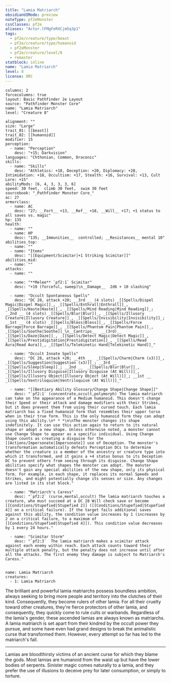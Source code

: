 ```yaml
---
title: "Lamia Matriarch"
obsidianUIMode: preview
noteType: pf2eMonster
cssClasses: pf2e
aliases: "Actor.lFMgFeRXCjm5q3p1" 
tags:
  - pf2e/creature/type/beast
  - pf2e/creature/type/humanoid
  - pf2eMonster
  - pf2e/creature/level/8
  - remaster
statblock: inline
name: "Lamia Matriarch"
level: 8
license: ORC
---
```


```statblock
columns: 2
forcecolumns: true
layout: Basic Pathfinder 2e Layout
source: "Pathfinder Monster Core"
name: "Lamia Matriarch"
level: "Creature 8"

alignment: ""
size: "Large"
trait_01: [[beast]]
trait_02: [[humanoid]]
modifier: 15
perception:
  - name: "Perception"
    desc: "+15; Darkvision"
languages: "Chthonian, Common, Draconic"
skills:
  - name: "Skills"
    desc: "Athletics: +18, Deception: +20, Diplomacy: +20, Intimidation: +18, Occultism: +17, Stealth: +16, Survival: +13, Cult Lore: +15"
abilityMods: [6, 4, 3, 3, 3, 6]
speed: 30 feet,  climb 30 feet,  swim 30 feet
sourcebook: "_Pathfinder Monster Core_"
ac: 27
armorclass:
  - name: AC
    desc: "27; __Fort__ +13, __Ref__ +18, __Will__ +17; +1 status to all saves vs. magic"
hp: 135
health:
  - name: ""
  - name: HP
    desc: "135; __Immunities__  controlled; __Resistances__ mental 10"
abilities_top:
  - name: ""
  - name: "Items"
    desc: "[[Equipment/Scimitar|+1 Striking Scimitar]]"
abilities_mid:
  - name: ""
attacks:
  - name: ""

  - name: "**Melee** `pf2:1` Scimitar"
    desc: "+19 (forceful, sweep)\n__Damage__  2d6 + 10 slashing"

  - name: "Occult Spontaneous Spells"
    desc: "DC 28, attack +20; __3rd __ (4 slots) _[[Spells/Dispel Magic|Dispel Magic]]_, _[[Spells/Enthrall|Enthrall]]_, _[[Spells/Haste|Haste]]_, _[[Spells/Mind Reading|Mind Reading]]_; __2nd __ (4 slots) _[[Spells/Blur|Blur]]_, _[[Spells/Illusory Creature|Illusory Creature]]_, _[[Spells/Invisibility|Invisibility]]_; __1st __ (4 slots) _[[Spells/Bless|Bless]]_, _[[Spells/Force Barrage|Force Barrage]]_, _[[Spells/Phantom Pain|Phantom Pain]]_, _[[Spells/Soothe|Soothe]]_\n__Cantrips__  __(3rd)__ _[[Spells/Daze|Daze]]_, _[[Spells/Detect Magic|Detect Magic]]_, _[[Spells/Prestidigitation|Prestidigitation]]_, _[[Spells/Read Aura|Read Aura]]_, _[[Spells/Telekinetic Hand|Telekinetic Hand]]_"

  - name: "Occult Innate Spells"
    desc: "DC 28, attack +20; __4th __  _[[Spells/Charm|Charm (x3)]]_, _[[Spells/Suggestion|Suggestion (x3)]]_; __3rd __  _[[Spells/Sleep|Sleep]]_; __2nd __  _[[Spells/Blur|Blur]]_, _[[Spells/Illusory Disguise|Illusory Disguise (At Will)]]_, _[[Spells/Illusory Object|Illusory Object (At Will)]]_; __1st __  _[[Spells/Ventriloquism|Ventriloquism (At Will)]]_"

  - name: "[[Bestiary Ability Glossary/Change Shape|Change Shape]]"
    desc: "`pf2:1` (concentrate,occult,polymorph) The lamia matriarch can take on the appearance of a Medium humanoid. This doesn't change their Speed or their attack and damage modifiers with their Strikes, but it does prevent them from using their cursed touch. Each lamia matriarch has a fixed humanoid form that resembles their upper torso when in their true form. This is the only humanoid form they can adopt using this ability.\n* * *\n\nThe monster changes its shape indefinitely. It can use this action again to return to its natural shape or adopt a new shape. Unless otherwise noted, a monster cannot use Change Shape to appear as a specific individual. Using Change Shape counts as creating a disguise for the [[Actions/Impersonate|Impersonate]] use of Deception. The monster's transformation automatically defeats Perception DCs to determine whether the creature is a member of the ancestry or creature type into which it transformed, and it gains a +4 status bonus to its Deception DC to prevent others from seeing through its disguise. Change Shape abilities specify what shapes the monster can adopt. The monster doesn't gain any special abilities of the new shape, only its physical form. For example, in each shape, it replaces its normal Speeds and Strikes, and might potentially change its senses or size. Any changes are listed in its stat block."

  - name: "Matriarch's Caress"
    desc: "`pf2:2` (curse,mental,occult) The lamia matriarch touches a creature, who must succeed at a DC 28 Will check save or become [[Conditions/Stupefied|Stupefied 2]] ([[Conditions/Stupefied|Stupefied 4]] on a critical failure). If the target fails additional saves against this ability, the condition value increases by 1 (increases by 2 on a critical failure, to a maximum of [[Conditions/Stupefied|Stupefied 4]]). This condition value decreases by 1 every 24 hours."

  - name: "Scimitar Storm"
    desc: "`pf2:3`  The lamia matriarch makes a scimitar attack against each enemy within reach. Each attack counts toward their multiple attack penalty, but the penalty does not increase until after all the attacks. The first enemy they damage is subject to Matriarch's Caress."
 
```

```encounter-table
name: Lamia Matriarch
creatures:
  - 1: Lamia Matriarch
```



The brilliant and powerful lamia matriarchs possess boundless ambition, always seeking to bring more people and territory into the clutches of their kind. Consequently, they become rulers of other lamia. For all their cruelty toward other creatures, they're fierce protectors of other lamia, and consequently, they quickly come to rule cults or warbands. Regardless of the lamia's gender, these ascended lamias are always known as matriarchs. A lamia matriarch is set apart from their kindred by the occult power they pursue, and some have even had grand designs to break the animalistic curse that transformed them. However, every attempt so far has led to the matriarch's fall.

* * *

Lamias are bloodthirsty victims of an ancient curse for which they blame the gods. Most lamias are humanoid from the waist up but have the lower bodies of serpents. Sinister magic comes naturally to a lamia, and they prefer the use of illusions to deceive prey for later consumption, or simply to torture.
